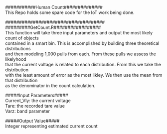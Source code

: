 ###########Human Count##############  
This Repo holds some spare code for the IoT work being done.  
  
####################################  
#########GetCount.R#################  
This function will take three input parameters and output the most likely count of objects  
contained in a smart bin. This is accomplished by building three theoretical distributions  
and then modeling 1,000 pulls from each. From these pulls we assess the likelyhood  
that the current voltage is related to each distribution. From this we take the distribution  
with the least amount of error as the most likley. We then use the mean from that distribution  
as the denominator in the count calculation.  
  
#####Input Parameters#####  
Current_Vly: the current voltage   
Tare: the recorded tare value  
Varz: band parameter 
  
#####Output Value#####  
Integer representing estimated current count  


